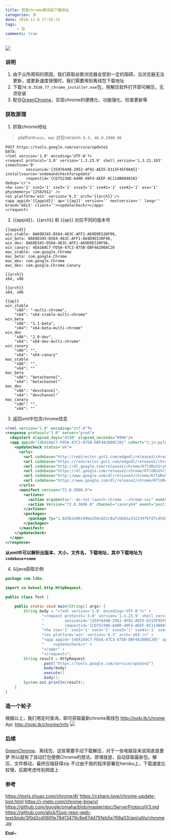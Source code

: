 ```yaml
---
title: 获取chrome离线版下载地址
categories: 杂
date: 2018-11-9 17:55:33
tags: 
     - 杂
comments: true
---
```

![](https://cdn.jsdelivr.net/gh/libsgh/blog/themes/material-x/source/img/article/6b162853ly1fx1yr4czpfj20go098t8o.jpg)
<!-- more -->

### 说明

1. 由于众所周知的原因，我们获取谷歌浏览器会受到一定的阻碍，当浏览器无法更新，或更新速度很慢时，我们需要用到离线包下载地址
2. 下载<code>70.0.3538.77_chrome_installer.exe</code>包，用解压软件打开即可解压，无须安装
3. 配合[GreenChrome](https://shuax.com/portfolio/greenchrome/)，实现chrome的便携化、功能强化、检查更新等

### 获取原理

1. 抓取chrome地址

>platform:<code>win</code>、<code>mac</code> 对应version: <code>6.3</code>、<code>46.0.2490.86</code>

```
POST https://tools.google.com/service/update2
DATA:
<?xml version='1.0' encoding='UTF-8'?>
<request protocol='3.0' version='1.3.23.9' shell_version='1.3.21.103' ismachine='0'
         sessionid='{3597644B-2952-4F92-AE55-D315F45F80A5}' installsource='ondemandcheckforupdate'
         requestid='{CD7523AD-A40D-49F4-AEEF-8C114B804658}' dedup='cr'>
<hw sse='1' sse2='1' sse3='1' ssse3='1' sse41='1' sse42='1' avx='1' physmemory='12582912' />
<os platform='win' version='6.3' arch='{{arch}}'/>
<app appid='{{appid}}' ap='{{ap}}' version='' nextversion='' lang='' brand='GGLS' client=''><updatecheck/></app>
</request>
```

2. {{appid}}，{{arch}} 和 {{ap}} 对应不同的版本号

```
{{appid}}
win_stable: 8A69D345-D564-463C-AFF1-A69D9E530F96,
win_beta: 8A69D345-D564-463C-AFF1-A69D9E530F96,
win_dev: 8A69D345-D564-463C-AFF1-A69D9E530F96,
win_canary: 4EA16AC7-FD5A-47C3-875B-DBF4A2008C20
mac_stable: com.google.Chrome
mac_beta: com.google.Chrome
mac_dev: com.google.Chrome
mac_dev: com.google.Chrome.Canary
```

```
{{arch}}
x64, x86
```

```
{{arch}}
x64, x86
```

```
{{ap}}
win_stable
    "x86": "-multi-chrome",
    "x64": "x64-stable-multi-chrome"
win_beta
    "x86": "1.1-beta",
    "x64": "x64-beta-multi-chrome"
win_dev
    "x86": "2.0-dev",
    "x64": "x64-dev-multi-chrome"
win_canary
    "x86": "",
    "x64": "x64-canary"
mac_stable
    "x86": "",
    "x64": ""
mac_beta
    "x86": "betachannel",
    "x64": "betachannel"
mac_dev
    "x86": "devchannel",
    "x64": "devchannel"
mac_canary
    "x86": "",
    "x64": ""
```

3. 返回xml中包含chrome信息

```xml
<?xml version="1.0" encoding="utf-8"?>
<response protocol="3.0" server="prod">
  <daystart elapsed_days="4330" elapsed_seconds="8996"/>
  <app appid="{4EA16AC7-FD5A-47C3-875B-DBF4A2008C20}" cohort="1:jn:pyl@0.05" cohortname="Clang-64" status="ok">
    <updatecheck status="ok">
      <urls>
        <url codebase="http://redirector.gvt1.com/edgedl/release2/chrome/KflURoSSry0_72.0.3606.0/"/>
        <url codebase="https://redirector.gvt1.com/edgedl/release2/chrome/KflURoSSry0_72.0.3606.0/"/>
        <url codebase="http://dl.google.com/release2/chrome/KflURoSSry0_72.0.3606.0/"/>
        <url codebase="https://dl.google.com/release2/chrome/KflURoSSry0_72.0.3606.0/"/>
        <url codebase="http://www.google.com/dl/release2/chrome/KflURoSSry0_72.0.3606.0/"/>
        <url codebase="https://www.google.com/dl/release2/chrome/KflURoSSry0_72.0.3606.0/"/>
      </urls>
      <manifest version="72.0.3606.0">
        <actions>
          <action arguments="--do-not-launch-chrome --chrome-sxs" event="install" run="72.0.3606.0_chrome_installer.exe"/>
          <action Version="72.0.3606.0" channel="canary64" event="postinstall" onsuccess="exitsilentlyonlaunchcmd"/>
        </actions>
        <packages>
          <package fp="1.8d3b2e00c896e250c822c8afcbb01a332239f6fd7c45dcda164dbc51e67db846" hash="/BLhz88jvTqeiaGavzEOchqxi2s=" hash_sha256="8d3b2e00c896e250c822c8afcbb01a332239f6fd7c45dcda164dbc51e67db846" name="72.0.3606.0_chrome_installer.exe" required="true" size="54769768"/>
        </packages>
      </manifest>
    </updatecheck>
  </app>
</response>
```

**从xml中可以解析出版本、大小、文件名、下载地址，其中下载地址为<code>codebase</code>+<code>name</code>**

4. 以java获取示例

```java
package com.libs;

import cn.hutool.http.HttpRequest;

public class Test {

	public static void main(String[] args) {
		String body = "<?xml version='1.0' encoding='UTF-8'?>" + 
				"<request protocol='3.0' version='1.3.23.9' shell_version='1.3.21.103' ismachine='0'" + 
				"         sessionid='{3597644B-2952-4F92-AE55-D315F45F80A5}' installsource='ondemandcheckforupdate'" + 
				"         requestid='{CD7523AD-A40D-49F4-AEEF-8C114B804658}' dedup='cr'>" + 
				"<hw sse='1' sse2='1' sse3='1' ssse3='1' sse41='1' sse42='1' avx='1' physmemory='12582912' />" + 
				"<os platform='win' version='6.3' arch='x64'/>" + 
				"<app appid='{4EA16AC7-FD5A-47C3-875B-DBF4A2008C20}' ap='x64-canary' version='' nextversion='' lang='' brand='GGLS' client=''>" + 
				"    <updatecheck/>" + 
				"</app>" + 
				"</request>";
		String result = HttpRequest
				.post("https://tools.google.com/service/update2")
				.body(body)
				.execute()
				.body();
		System.out.println(result);
	}
}
```

### 造一个轮子

根据以上，我们用定时查询，即可获取最新chrome离线包
http://noki.tk/chrome
Api: http://noki.tk/chrome/info
![](https://cdn.jsdelivr.net/gh/libsgh/blog/themes/material-x/source/img/article/6b162853ly1fx1zxrcsvmj20y80l4mzr.jpg)

### 后续
[GreenChrome](https://shuax.com/portfolio/greenchrome/)、离线包，这些需要手动下载解压，对于一些电脑盲来说简直是噩梦
所以就有了自动打包便携Chrome的想法，原理就是，自动获取最新包，解压，文件移动，最终压缩获得zip
不过由于我的程序部署在heroku上，下载速度比较慢，后期考虑传到网盘上

### 参考

https://tools.shuax.com/chrome/#/
https://csharp.love/chrome-update-tool.html
https://i-meto.com/chrome-binary/
https://github.com/google/omaha/blob/master/doc/ServerProtocolV3.md
https://github.com/alick/fzug-repo-web-test/blob/3f0d2cd0691e78d13479c8e67dd791eb5e768a03/api/utils/chrome.py

**End~**
